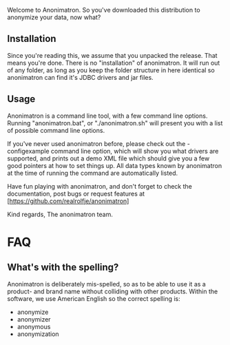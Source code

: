 Welcome to Anonimatron. So you've downloaded this 
distribution to anonymize your data, now what?

Installation
------------
Since you're reading this, we assume that you unpacked 
the release. That means you're done. There is no 
"installation" of anonimatron. It will run out of any folder, 
as long as you keep the folder structure in here identical 
so anonimatron can find it's JDBC drivers and jar files.

Usage
-----
Anonimatron is a command line tool, with a few command line
options. Running "anonimatron.bat", or "./anonimatron.sh" will
present you with a list of possible command line options.

If you've never used anonimatron before, please check out
the -configexample command line option, which will show
you what drivers are supported, and prints out a demo XML
file which should give you a few good pointers at how
to set things up. All data types known by anonimatron
at the time of running the command are automatically listed.

Have fun playing with anonimatron, and don't forget to
check the documentation, post bugs or request features at 
[https://github.com/realrolfje/anonimatron]

Kind regards,
The anonimatron team.


FAQ
===

What's with the spelling?
-------------------------
Anonimatron is deliberately mis-spelled, so as to be able to
use it as a product- and brand name without colliding with 
other products. Within the software, we use American English 
so the correct spelling is: 
 - anonymize
 - anonymizer
 - anonymous
 - anonymization
